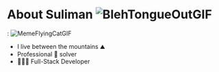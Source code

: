 

<!-- #  Hi bro 🤙 -->

#  About Suliman ![BlehTongueOutGIF](https://github.com/S0x7E2/S0x7E2/assets/65790722/066ae0ee-68e7-4cd5-a1bc-4df8723e443f)
 :
![MemeFlyingCatGIF](https://github.com/S0x7E2/S0x7E2/assets/65790722/f7198dae-8c1b-46f9-a99a-6af5aef4f003)

- I live between the mountains ⛰️
- Professional 🐛 solver
- 👨🏻‍💻 Full-Stack Developer 







